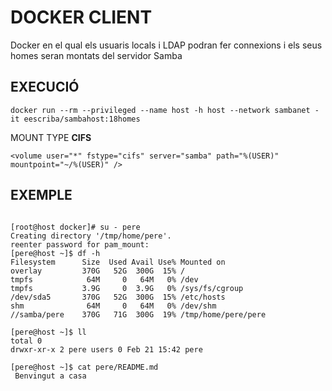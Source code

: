 # DOCKER CLIENT

Docker en el qual els usuaris locals i LDAP podran fer connexions i els seus homes seran montats del servidor Samba

## EXECUCIÓ

```
docker run --rm --privileged --name host -h host --network sambanet -it eescriba/sambahost:18homes

```

MOUNT TYPE **CIFS**

```
<volume user="*" fstype="cifs" server="samba" path="%(USER)" mountpoint="~/%(USER)" />

```

## EXEMPLE

```

[root@host docker]# su - pere
Creating directory '/tmp/home/pere'.
reenter password for pam_mount:
[pere@host ~]$ df -h
Filesystem      Size  Used Avail Use% Mounted on
overlay         370G   52G  300G  15% /
tmpfs            64M     0   64M   0% /dev
tmpfs           3.9G     0  3.9G   0% /sys/fs/cgroup
/dev/sda5       370G   52G  300G  15% /etc/hosts
shm              64M     0   64M   0% /dev/shm
//samba/pere    370G   71G  300G  19% /tmp/home/pere/pere

[pere@host ~]$ ll
total 0
drwxr-xr-x 2 pere users 0 Feb 21 15:42 pere

[pere@host ~]$ cat pere/README.md 
 Benvingut a casa 

```
